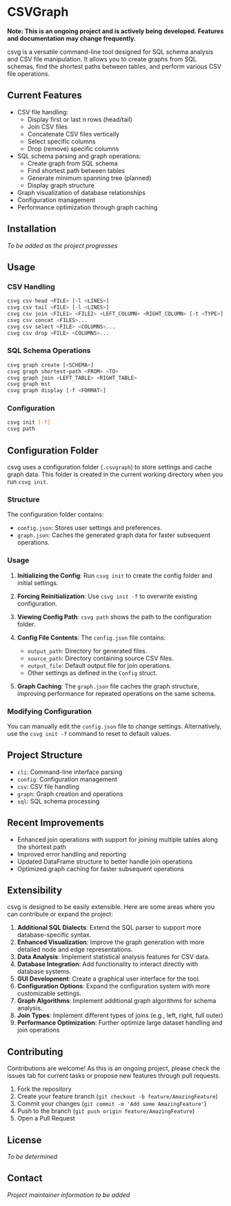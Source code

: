 # CSVGraph

**Note: This is an ongoing project and is actively being developed. Features and documentation may change frequently.**

csvg is a versatile command-line tool designed for SQL schema analysis and CSV file manipulation. It allows you to create graphs from SQL schemas, find the shortest paths between tables, and perform various CSV file operations.

## Current Features

- CSV file handling:
  - Display first or last n rows (head/tail)
  - Join CSV files
  - Concatenate CSV files vertically
  - Select specific columns
  - Drop (remove) specific columns
- SQL schema parsing and graph operations:
  - Create graph from SQL schema
  - Find shortest path between tables
  - Generate minimum spanning tree (planned)
  - Display graph structure
- Graph visualization of database relationships
- Configuration management
- Performance optimization through graph caching

## Installation

*To be added as the project progresses*

## Usage

### CSV Handling

```bash
csvg csv head <FILE> [-l <LINES>]
csvg csv tail <FILE> [-l <LINES>]
csvg csv join <FILE1> <FILE2> <LEFT_COLUMN> <RIGHT_COLUMN> [-t <TYPE>]
csvg csv concat <FILES>...
csvg csv select <FILE> <COLUMNS>...
csvg csv drop <FILE> <COLUMNS>...
```

### SQL Schema Operations

```bash
csvg graph create [<SCHEMA>]
csvg graph shortest-path <FROM> <TO>
csvg graph join <LEFT_TABLE> <RIGHT_TABLE>
csvg graph mst
csvg graph display [-f <FORMAT>]
```

### Configuration

```bash
csvg init [-f]
csvg path
```

## Configuration Folder

csvg uses a configuration folder (`.csvgraph`) to store settings and cache graph data. This folder is created in the current working directory when you run `csvg init`.

### Structure

The configuration folder contains:
- `config.json`: Stores user settings and preferences.
- `graph.json`: Caches the generated graph data for faster subsequent operations.

### Usage

1. **Initializing the Config**:
   Run `csvg init` to create the config folder and initial settings.

2. **Forcing Reinitialization**:
   Use `csvg init -f` to overwrite existing configuration.

3. **Viewing Config Path**:
   `csvg path` shows the path to the configuration folder.

4. **Config File Contents**:
   The `config.json` file contains:
   - `output_path`: Directory for generated files.
   - `source_path`: Directory containing source CSV files.
   - `output_file`: Default output file for join operations.
   - Other settings as defined in the `Config` struct.

5. **Graph Caching**:
   The `graph.json` file caches the graph structure, improving performance for repeated operations on the same schema.

### Modifying Configuration

You can manually edit the `config.json` file to change settings. Alternatively, use the `csvg init -f` command to reset to default values.

## Project Structure

- `cli`: Command-line interface parsing
- `config`: Configuration management
- `csv`: CSV file handling
- `graph`: Graph creation and operations
- `sql`: SQL schema processing

## Recent Improvements

- Enhanced join operations with support for joining multiple tables along the shortest path
- Improved error handling and reporting
- Updated DataFrame structure to better handle join operations
- Optimized graph caching for faster subsequent operations

## Extensibility

csvg is designed to be easily extensible. Here are some areas where you can contribute or expand the project:

1. **Additional SQL Dialects**: Extend the SQL parser to support more database-specific syntax.
2. **Enhanced Visualization**: Improve the graph generation with more detailed node and edge representations.
3. **Data Analysis**: Implement statistical analysis features for CSV data.
4. **Database Integration**: Add functionality to interact directly with database systems.
5. **GUI Development**: Create a graphical user interface for the tool.
6. **Configuration Options**: Expand the configuration system with more customizable settings.
7. **Graph Algorithms**: Implement additional graph algorithms for schema analysis.
8. **Join Types**: Implement different types of joins (e.g., left, right, full outer)
9. **Performance Optimization**: Further optimize large dataset handling and join operations

## Contributing

Contributions are welcome! As this is an ongoing project, please check the issues tab for current tasks or propose new features through pull requests.

1. Fork the repository
2. Create your feature branch (`git checkout -b feature/AmazingFeature`)
3. Commit your changes (`git commit -m 'Add some AmazingFeature'`)
4. Push to the branch (`git push origin feature/AmazingFeature`)
5. Open a Pull Request

## License

*To be determined*

## Contact

*Project maintainer information to be added*
